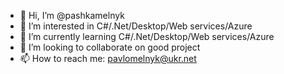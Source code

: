 - 👋 Hi, I’m @pashkamelnyk
- 👀 I’m interested in C#/.Net/Desktop/Web services/Azure
- 🌱 I’m currently learning C#/.Net/Desktop/Web services/Azure
- 💞️ I’m looking to collaborate on good project
- 📫 How to reach me: pavlomelnyk@ukr.net
